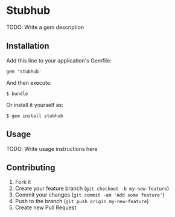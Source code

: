 # Stubhub

TODO: Write a gem description

## Installation

Add this line to your application's Gemfile:

    gem 'stubhub'

And then execute:

    $ bundle

Or install it yourself as:

    $ gem install stubhub

## Usage

TODO: Write usage instructions here

## Contributing

1. Fork it
2. Create your feature branch (`git checkout -b my-new-feature`)
3. Commit your changes (`git commit -am 'Add some feature'`)
4. Push to the branch (`git push origin my-new-feature`)
5. Create new Pull Request
